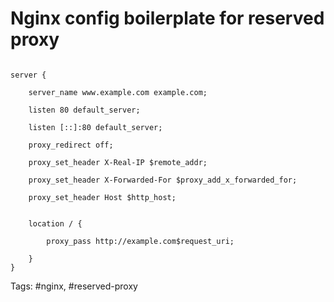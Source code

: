 # Nginx config boilerplate for reserved proxy

```nginx

server {

	server_name www.example.com example.com;

	listen 80 default_server;

	listen [::]:80 default_server;

	proxy_redirect off;

	proxy_set_header X-Real-IP $remote_addr;

	proxy_set_header X-Forwarded-For $proxy_add_x_forwarded_for;

	proxy_set_header Host $http_host;
	

	location / {

		proxy_pass http://example.com$request_uri;

	}
}
```

Tags: #nginx, #reserved-proxy